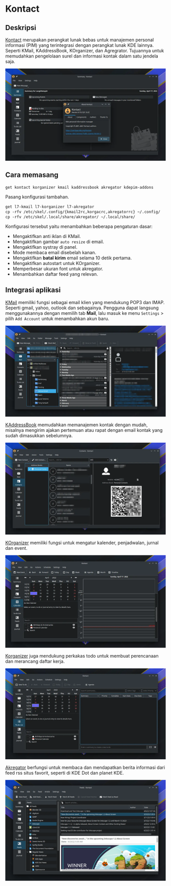 # Kontact

## Deskripsi

[Kontact] merupakan perangkat lunak bebas untuk manajemen personal informasi (PIM) yang terintegrasi dengan perangkat lunak KDE lainnya. Seperti KMail, KAddressBook, KOrganizer, dan Agregrator. Tujuannya untuk memudahkan pengelolaan surel dan informasi kontak dalam satu jendela saja.

![KontactLangitKetujuh OS](../../media/image/kontact-langitketujuh-id-1.webp)

## Cara memasang

```
get kontact korganizer kmail kaddressbook akregator kdepim-addons
```

Pasang konfigurasi tambahan.

```
get l7-kmail l7-korganizer l7-akregator
cp -rfv /etc/skel/.config/{kmail2rc,korgacrc,akregatorrc} ~/.config/
cp -rfv /etc/skel/.local/share/akregator/ ~/.local/share/
```

Konfigurasi tersebut yaitu menambahkan beberapa pengaturan dasar:
- Mengaktifkan anti iklan di KMail.
- Mengaktifkan gambar `auto resize` di email.
- Mengaktifkan systray di panel.
- Mode membaca email disebelah kanan.
- Mengaktifkan **batal kirim** email selama 10 detik pertama.
- Mengaktifkan autostart untuk KOrganizer.
- Memperbesar ukuran font untuk akregator.
- Menambahkan daftar feed yang relevan.

## Integrasi aplikasi

[KMail] memiliki fungsi sebagai email klien yang mendukung POP3 dan IMAP. Seperti gmail, yahoo, outlook dan sebagainya. Pengguna dapat langsung menggunakannya dengan memilih tab **Mail**, lalu masuk ke menu `Settings` > pilih `Add Account` untuk menambahkan akun baru.

![KMail LangitKetujuh OS](../../media/image/kontact-langitketujuh-id-2.webp)

[KAddressBook] memudahkan memanajemen kontak dengan mudah, misalnya mengirim ajakan pertemuan atau rapat dengan email kontak yang sudah dimasukkan sebelumnya.

![Kontact LangitKetujuh OS](../../media/image/kontact-langitketujuh-id-3.webp)

[KOrganizer] memiliki fungsi untuk mengatur kalender, penjadwalan, jurnal dan event.

![KOrganizer calendar LangitKetujuh OS](../../media/image/kontact-langitketujuh-id-4.webp)

[Korganizer] juga mendukung perkakas todo untuk membuat perencanaan dan merancang daftar kerja.

![KOrganizer todolist LangitKetujuh OS](../../media/image/kontact-langitketujuh-id-5.webp)

[Akregator] berfungsi untuk membaca dan mendapatkan berita informasi dari feed rss situs favorit, seperti di KDE Dot dan planet KDE.

![Akregator LangitKetujuh OS](../../media/image/kontact-langitketujuh-id-6.webp)

[Kontact]:https://kontact.kde.org/components/kontact/
[KMail]:https://kontact.kde.org/components/kmail/
[KAddressBook]:https://kontact.kde.org/components/kaddressbook/
[KOrganizer]:https://kontact.kde.org/components/korganizer/
[Akregator]:https://kontact.kde.org/components/akregator/
